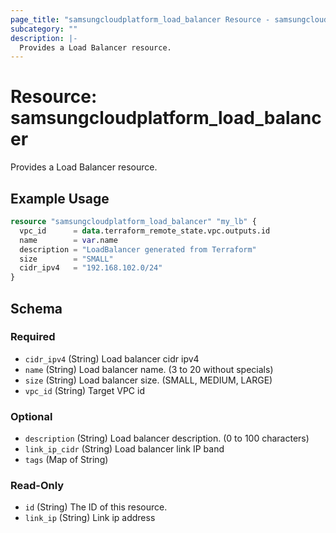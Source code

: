 ```yaml
---
page_title: "samsungcloudplatform_load_balancer Resource - samsungcloudplatform"
subcategory: ""
description: |-
  Provides a Load Balancer resource.
---
```


# Resource: samsungcloudplatform_load_balancer

Provides a Load Balancer resource.


## Example Usage

```terraform
resource "samsungcloudplatform_load_balancer" "my_lb" {
  vpc_id      = data.terraform_remote_state.vpc.outputs.id
  name        = var.name
  description = "LoadBalancer generated from Terraform"
  size        = "SMALL"
  cidr_ipv4   = "192.168.102.0/24"
}
```

<!-- schema generated by tfplugindocs -->
## Schema

### Required

- `cidr_ipv4` (String) Load balancer cidr ipv4
- `name` (String) Load balancer name. (3 to 20 without specials)
- `size` (String) Load balancer size. (SMALL, MEDIUM, LARGE)
- `vpc_id` (String) Target VPC id

### Optional

- `description` (String) Load balancer description. (0 to 100 characters)
- `link_ip_cidr` (String) Load balancer link IP band
- `tags` (Map of String)

### Read-Only

- `id` (String) The ID of this resource.
- `link_ip` (String) Link ip address


